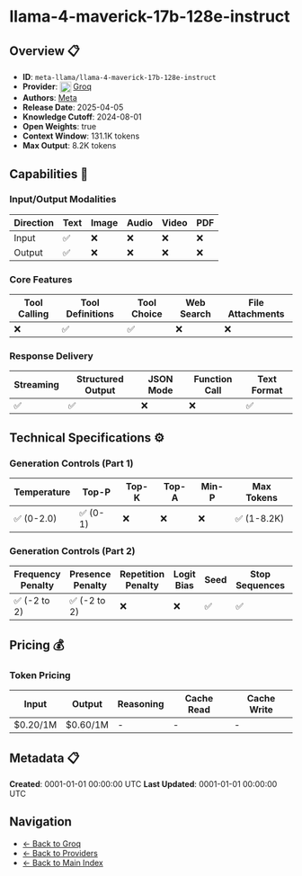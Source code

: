 # llama-4-maverick-17b-128e-instruct

## Overview 📋

- **ID**: `meta-llama/llama-4-maverick-17b-128e-instruct`
- **Provider**: <img src="../logo.svg" alt="" width="20" height="20" style="vertical-align: middle"> [Groq](../README.md)
- **Authors**: [Meta](../../../../authors/meta/README.md)
- **Release Date**: 2025-04-05
- **Knowledge Cutoff**: 2024-08-01
- **Open Weights**: true
- **Context Window**: 131.1K tokens
- **Max Output**: 8.2K tokens

## Capabilities 🎯

### Input/Output Modalities

| Direction | Text | Image | Audio | Video | PDF |
|-----------|------|-------|-------|-------|-----|
| Input     | ✅   | ❌   | ❌   | ❌   | ❌   |
| Output    | ✅   | ❌   | ❌   | ❌   | ❌   |

### Core Features

| Tool Calling | Tool Definitions | Tool Choice | Web Search | File Attachments |
|--------------|------------------|-------------|------------|------------------|
| ❌           | ✅               | ✅          | ❌         | ❌               |

### Response Delivery

| Streaming | Structured Output | JSON Mode | Function Call | Text Format |
|-----------|-------------------|-----------|---------------|--------------|
| ✅        | ✅                | ❌        | ❌            | ✅           |

## Technical Specifications ⚙️

### Generation Controls (Part 1)

| Temperature | Top-P | Top-K | Top-A | Min-P | Max Tokens |
|-------------|-------|-------|-------|-------|------------|
| ✅ (0-2.0)  | ✅ (0-1) | ❌        | ❌        | ❌        | ✅ (1-8.2K) |

### Generation Controls (Part 2)

| Frequency Penalty | Presence Penalty | Repetition Penalty | Logit Bias | Seed | Stop Sequences | Logprobs |
|-------------------|------------------|--------------------|------------|------|----------------|----------|
| ✅ (-2 to 2)      | ✅ (-2 to 2)     | ❌                 | ❌         | ✅   | ✅             | ❌        |

## Pricing 💰

### Token Pricing

| Input | Output | Reasoning | Cache Read | Cache Write |
|-------|--------|-----------|------------|-------------|
| $0.20/1M | $0.60/1M | - | - | - |

## Metadata 📋

**Created**: 0001-01-01 00:00:00 UTC
**Last Updated**: 0001-01-01 00:00:00 UTC

## Navigation

- [← Back to Groq](../../README.md)
- [← Back to Providers](../../../README.md)
- [← Back to Main Index](../../../../README.md)
